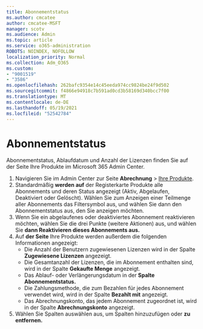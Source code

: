 ```yaml
---
title: Abonnementstatus
ms.author: cmcatee
author: cmcatee-MSFT
manager: scotv
ms.audience: Admin
ms.topic: article
ms.service: o365-administration
ROBOTS: NOINDEX, NOFOLLOW
localization_priority: Normal
ms.collection: Adm_O365
ms.custom:
- "9001519"
- "3586"
ms.openlocfilehash: 262bafc9354e14c45eeda974cc9824be24f9d502
ms.sourcegitcommit: f4866e94918c7b591ad0cd3b58169d340bcc7f00
ms.translationtype: MT
ms.contentlocale: de-DE
ms.lasthandoff: 05/19/2021
ms.locfileid: "52542784"
---
```

# <a name="subscription-status"></a>Abonnementstatus

Abonnementstatus, Ablaufdatum und Anzahl der Lizenzen  finden Sie auf der Seite Ihre Produkte im Microsoft 365 Admin Center.

1. Navigieren Sie im Admin Center zur Seite **Abrechnung** > [Ihre Produkte](https://go.microsoft.com/fwlink/p/?linkid=842054).
2. Standardmäßig **werden auf** der Registerkarte Produkte alle Abonnements und deren Status angezeigt (Aktiv, Abgelaufen, Deaktiviert oder Gelöscht). Wählen Sie zum Anzeigen einer Teilmenge aller Abonnements  das Filtersymbol aus, und wählen Sie dann den Abonnementstatus aus, den Sie anzeigen möchten.
3. Wenn Sie ein abgelaufenes oder deaktiviertes Abonnement reaktivieren möchten, wählen Sie die drei Punkte (weitere Aktionen) aus, und wählen Sie **dann Reaktivieren dieses Abonnements aus.**
4. Auf **der Seite** Ihre Produkte werden außerdem die folgenden Informationen angezeigt:
    - Die Anzahl der Benutzern zugewiesenen Lizenzen wird in der Spalte **Zugewiesene Lizenzen** angezeigt.
    - Die Gesamtanzahl der Lizenzen, die im Abonnement enthalten sind, wird in der Spalte **Gekaufte Menge** angezeigt.
    - Das Ablauf- oder Verlängerungsdatum in der **Spalte Abonnementstatus.**
    - Die Zahlungsmethode, die zum Bezahlen für jedes Abonnement verwendet wird, wird in der Spalte **Bezahlt mit** angezeigt.
    - Das Abrechnungskonto, das jedem Abonnement zugeordnet ist, wird in der Spalte **Abrechnungskonto** angezeigt.
5. Wählen Sie Spalten auswählen aus, um Spalten hinzuzufügen oder **zu entfernen.**